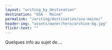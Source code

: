 ```yaml
---
layout: "writing_by_destination"
destination: "USA - Maine"
permalink: "/writing/destination/usa-maine/"
header-img: "assets/owner/hero/archive-bg.jpg"
flickr-text: ""
---
```


Quelques info au sujet de....